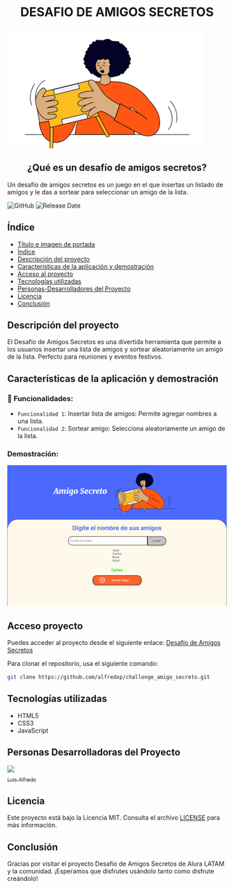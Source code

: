 <h1 align="center">DESAFIO DE AMIGOS SECRETOS</h1>

![Imagen principal de la página](assets/amigo-secreto.png)
<h2 align="center"> ¿Qué es un desafío de amigos secretos? </h2>
<p>
Un desafío de amigos secretos es un juego en el que insertas un listado de amigos y le das a sortear para seleccionar un amigo de la lista.
</p>

![GitHub](https://img.shields.io/badge/Licencia-MIT-green)
![Release Date](https://img.shields.io/badge/Lanzamiento-febrero%202025-blue)

## Índice

* [Título e imagen de portada](#desafio-de-amigos-secretos)
* [Índice](#índice)
* [Descripción del proyecto](#descripción-del-proyecto)
* [Características de la aplicación y demostración]( #Características-de-la-aplicación-y-demostración)
* [Acceso al proyecto](#acceso-proyecto)
* [Tecnologías utilizadas](#tecnologías-utilizadas)
* [Personas-Desarrolladores del Proyecto](#personas-desarrolladores)
* [Licencia](#licencia)
* [Conclusión](#conclusión)

## Descripción del proyecto

El Desafío de Amigos Secretos es una divertida herramienta que permite a los usuarios insertar una lista de amigos y sortear aleatoriamente un amigo de la lista. Perfecto para reuniones y eventos festivos.

## Características de la aplicación y demostración

### 🔨 Funcionalidades:
- `Funcionalidad 1`: Insertar lista de amigos: Permite agregar nombres a una lista.
- `Funcionalidad 2`: Sortear amigo: Selecciona aleatoriamente un amigo de la lista.

### Demostración:
![Demostración](assets/demostracion.png)

## Acceso proyecto

Puedes acceder al proyecto desde el siguiente enlace: [Desafío de Amigos Secretos](https://alfredxp.github.io/challenge_amigo_secreto/)

Para clonar el repositorio, usa el siguiente comando:
```sh
git clone https://github.com/alfredxp/challenge_amigo_secreto.git
```
## Tecnologías utilizadas

- HTML5
- CSS3
- JavaScript

## Personas Desarrolladoras del Proyecto

[<img src="https://avatars.githubusercontent.com/u/108356280?v=4" width=115><br><sub>Luis Alfredo</sub>](https://github.com/alfredxp)

## Licencia

Este proyecto está bajo la Licencia MIT. Consulta el archivo [LICENSE](LICENSE) para más información.

## Conclusión

Gracias por visitar el proyecto Desafío de Amigos Secretos de Alura LATAM y la comunidad. ¡Esperamos que disfrutes usándolo tanto como disfrute creándolo!
